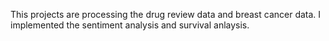 This projects are processing the drug review data and breast cancer data.
I implemented the sentiment analysis and survival anlaysis.
